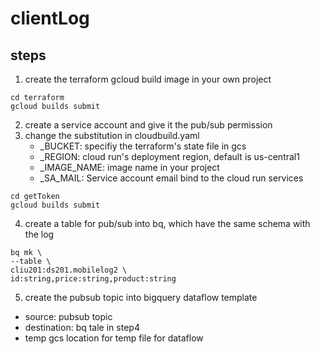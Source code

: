 # clientLog


## steps

1. create the terraform gcloud build image in your own project
```
cd terraform
gcloud builds submit
```
2. create a service account and give it the pub/sub permission
3. change the substitution in cloudbuild.yaml
    - _BUCKET: specifiy the terraform's state file in gcs
    - _REGION: cloud run's deployment region, default is us-central1
    - _IMAGE_NAME: image name in your project
    - _SA_MAIL: Service account email bind to the cloud run services
```
cd getToken
gcloud builds submit
```
4. create a table for pub/sub into bq, which have the same schema with the log
```
bq mk \
--table \
cliu201:ds201.mobilelog2 \
id:string,price:string,product:string
```
5. create the pubsub topic into bigquery dataflow template
- source: pubsub topic
- destination: bq tale in step4
- temp gcs location for temp file for dataflow
